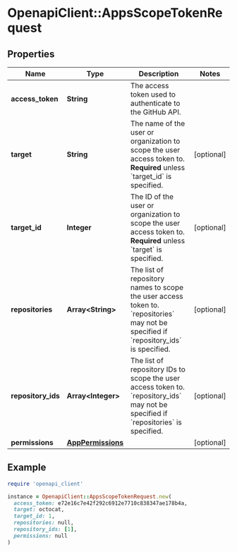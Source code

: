 # OpenapiClient::AppsScopeTokenRequest

## Properties

| Name | Type | Description | Notes |
| ---- | ---- | ----------- | ----- |
| **access_token** | **String** | The access token used to authenticate to the GitHub API. |  |
| **target** | **String** | The name of the user or organization to scope the user access token to. **Required** unless &#x60;target_id&#x60; is specified. | [optional] |
| **target_id** | **Integer** | The ID of the user or organization to scope the user access token to. **Required** unless &#x60;target&#x60; is specified. | [optional] |
| **repositories** | **Array&lt;String&gt;** | The list of repository names to scope the user access token to. &#x60;repositories&#x60; may not be specified if &#x60;repository_ids&#x60; is specified. | [optional] |
| **repository_ids** | **Array&lt;Integer&gt;** | The list of repository IDs to scope the user access token to. &#x60;repository_ids&#x60; may not be specified if &#x60;repositories&#x60; is specified. | [optional] |
| **permissions** | [**AppPermissions**](AppPermissions.md) |  | [optional] |

## Example

```ruby
require 'openapi_client'

instance = OpenapiClient::AppsScopeTokenRequest.new(
  access_token: e72e16c7e42f292c6912e7710c838347ae178b4a,
  target: octocat,
  target_id: 1,
  repositories: null,
  repository_ids: [1],
  permissions: null
)
```

